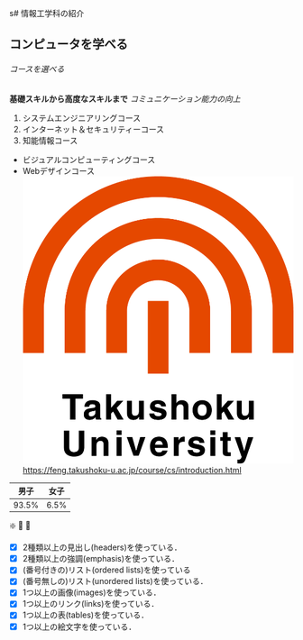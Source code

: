 s# 情報工学科の紹介
## コンピュータを学べる
###### コースを選べる
**基礎スキルから高度なスキルまで**
*コミュニケーション能力の向上*
1. システムエンジニアリングコース
2. インターネット＆セキュリティーコース
3. 知能情報コース
* ビジュアルコンピューティングコース
* Webデザインコース
![logo](logo.png)
https://feng.takushoku-u.ac.jp/course/cs/introduction.html

|男子|女子|
|----|----|
|93.5%|6.5%|
:sparkle: :camel: :tada:
- [x] 2種類以上の見出し(headers)を使っている．
- [x] 2種類以上の強調(emphasis)を使っている．
- [x] (番号付きの)リスト(ordered lists)を使っている
- [x] (番号無しの)リスト(unordered lists)を使っている．
- [x] 1つ以上の画像(images)を使っている．
- [x] 1つ以上のリンク(links)を使っている．
- [x] 1つ以上の表(tables)を使っている．
- [x] 1つ以上の絵文字を使っている．
